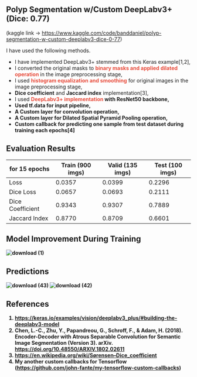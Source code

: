 ## Polyp Segmentation w/Custom DeepLabv3+(Dice: 0.77)

(kaggle link -> https://www.kaggle.com/code/banddaniel/polyp-segmentation-w-custom-deeplabv3-dice-0-77)

I have used the following methods.

* I have implemented DeepLabv3+ stemmed from this Keras example[1,2],
* I converted the original masks to <b><span style="color:#e74c3c;"> binary masks and applied dilated operation </span></b> in the image preprocessing stage,
* I used <b><span style="color:#e74c3c;"> histogram equalization and smoothing</span></b> for original images in the image preprocessing stage,
* <b>Dice coefficient</b> and <b>Jaccard index</b> implementation[3],
* I used <b> <b><span style="color:#e74c3c;"> DeepLabv3+ implementation</span></b> with ResNet50 backbone,
* Used tf.data for input pipeline,
* <b>A Custom layer</b> for convolution operation,
* <b>A Custom layer</b> for Dilated Spatial Pyramid Pooling operation,
* <b>Custom callback</b> for predicting one sample from test dataset during training each epochs[4]

## Evaluation Results

| for 15 epochs    | Train (900 imgs) | Valid (135 imgs) | Test (100 imgs) |
|------------------|------------------|------------------|-----------------|
| Loss             | 0.0357           | 0.0399           | 0.2296          |
| Dice Loss        | 0.0657           | 0.0693           | 0.2111          |
| Dice Coefficient | 0.9343           | 0.9307           | 0.7889          |
| Jaccard Index    | 0.8770           | 0.8709           | 0.6601          |

    
## Model Improvement During Training
![download (1)](https://github.com/john-fante/my-deep-learning-projects/assets/50263592/59118b55-8814-4166-9254-43eb46017eba)


    
## Predictions
![download (43)](https://github.com/john-fante/my-deep-learning-projects/assets/50263592/994cadf0-73ce-41be-abc4-f40a02829a65)
![download (42)](https://github.com/john-fante/my-deep-learning-projects/assets/50263592/be597968-e29d-48ed-b055-a1a88ee9b476)



## References
1. https://keras.io/examples/vision/deeplabv3_plus/#building-the-deeplabv3-model
2. Chen, L.-C., Zhu, Y., Papandreou, G., Schroff, F., & Adam, H. (2018). Encoder-Decoder with Atrous Separable Convolution for Semantic Image Segmentation (Version 3). arXiv. https://doi.org/10.48550/ARXIV.1802.02611
3. https://en.wikipedia.org/wiki/Sørensen–Dice_coefficient
4. My another custom callbacks for Tensorflow (https://github.com/john-fante/my-tensorflow-custom-callbacks)
